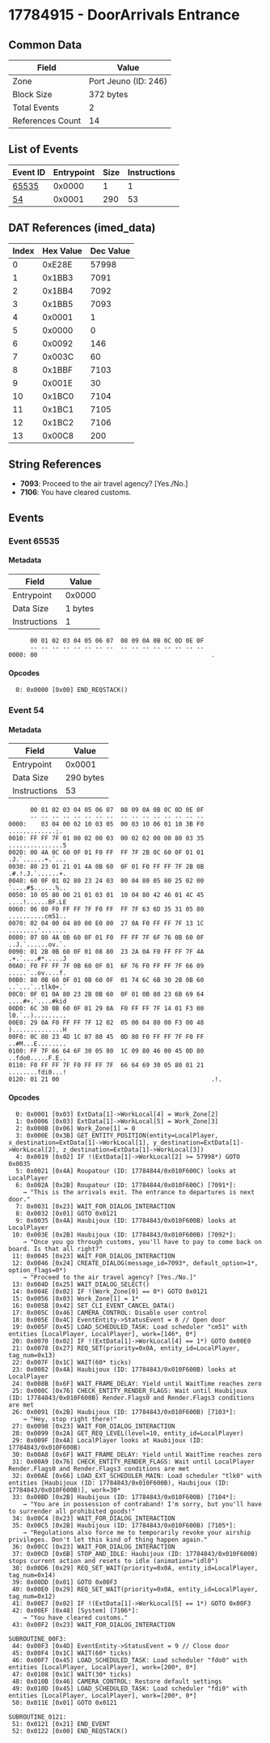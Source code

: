# 17784915 - DoorArrivals Entrance

## Common Data

| Field            | Value                |
|------------------|----------------------|
| Zone             | Port Jeuno (ID: 246) |
| Block Size       | 372 bytes            |
| Total Events     | 2                    |
| References Count | 14                   |

## List of Events

| Event ID              | Entrypoint   |   Size |   Instructions |
|-----------------------|--------------|--------|----------------|
| [65535](#event-65535) | 0x0000       |      1 |              1 |
| [54](#event-54)       | 0x0001       |    290 |             53 |

## DAT References (imed_data)

|   Index | Hex Value   |   Dec Value |
|---------|-------------|-------------|
|       0 | 0xE28E      |       57998 |
|       1 | 0x1BB3      |        7091 |
|       2 | 0x1BB4      |        7092 |
|       3 | 0x1BB5      |        7093 |
|       4 | 0x0001      |           1 |
|       5 | 0x0000      |           0 |
|       6 | 0x0092      |         146 |
|       7 | 0x003C      |          60 |
|       8 | 0x1BBF      |        7103 |
|       9 | 0x001E      |          30 |
|      10 | 0x1BC0      |        7104 |
|      11 | 0x1BC1      |        7105 |
|      12 | 0x1BC2      |        7106 |
|      13 | 0x00C8      |         200 |

## String References

- **7093**: Proceed to the air travel agency? [Yes./No.]
- **7106**: You have cleared customs.

## Events

### Event 65535

#### Metadata

| Field        | Value   |
|--------------|---------|
| Entrypoint   | 0x0000  |
| Data Size    | 1 bytes |
| Instructions | 1       |

```
      00 01 02 03 04 05 06 07  08 09 0A 0B 0C 0D 0E 0F
      -- -- -- -- -- -- -- --  -- -- -- -- -- -- -- --
0000: 00                                                .               
```

#### Opcodes

```
  0: 0x0000 [0x00] END_REQSTACK()
```

### Event 54

#### Metadata

| Field        | Value     |
|--------------|-----------|
| Entrypoint   | 0x0001    |
| Data Size    | 290 bytes |
| Instructions | 53        |

```
      00 01 02 03 04 05 06 07  08 09 0A 0B 0C 0D 0E 0F
      -- -- -- -- -- -- -- --  -- -- -- -- -- -- -- --
0000:    03 04 00 02 10 03 05  00 03 10 06 01 10 3B F0   .............;.
0010: FF FF 7F 01 00 02 00 03  00 02 02 00 00 80 03 35  ...............5
0020: 00 4A 0C 60 0F 01 F0 FF  FF 7F 2B 0C 60 0F 01 01  .J.`......+.`...
0030: 80 23 01 21 01 4A 0B 60  0F 01 F0 FF FF 7F 2B 0B  .#.!.J.`......+.
0040: 60 0F 01 02 80 23 24 03  80 04 80 05 80 25 02 00  `....#$......%..
0050: 10 05 80 00 21 01 03 01  10 04 80 42 46 01 4C 45  ....!......BF.LE
0060: 06 80 F0 FF FF 7F F0 FF  FF 7F 63 6D 35 31 05 80  ..........cm51..
0070: 02 04 00 04 80 00 E0 00  27 0A F0 FF FF 7F 13 1C  ........'.......
0080: 07 80 4A 0B 60 0F 01 F0  FF FF 7F 6F 76 0B 60 0F  ..J.`......ov.`.
0090: 01 2B 0B 60 0F 01 08 80  23 2A 0A F0 FF FF 7F 4A  .+.`....#*.....J
00A0: F0 FF FF 7F 0B 60 0F 01  6F 76 F0 FF FF 7F 66 09  .....`..ov....f.
00B0: 80 0B 60 0F 01 0B 60 0F  01 74 6C 6B 30 2B 0B 60  ..`...`..tlk0+.`
00C0: 0F 01 0A 80 23 2B 0B 60  0F 01 0B 80 23 6B 69 64  ....#+.`....#kid
00D0: 6C 30 0B 60 0F 01 29 0A  F0 FF FF 7F 14 01 F3 00  l0.`..).........
00E0: 29 0A F0 FF FF 7F 12 02  05 00 04 80 00 F3 00 48  )..............H
00F0: 0C 80 23 4D 1C 07 80 45  0D 80 F0 FF FF 7F F0 FF  ..#M...E........
0100: FF 7F 66 64 6F 30 05 80  1C 09 80 46 00 45 0D 80  ..fdo0.....F.E..
0110: F0 FF FF 7F F0 FF FF 7F  66 64 69 30 05 80 01 21  ........fdi0...!
0120: 01 21 00                                          .!.             
```

#### Opcodes

```
  0: 0x0001 [0x03] ExtData[1]->WorkLocal[4] = Work_Zone[2]
  1: 0x0006 [0x03] ExtData[1]->WorkLocal[5] = Work_Zone[3]
  2: 0x000B [0x06] Work_Zone[1] = 0
  3: 0x000E [0x3B] GET_ENTITY_POSITION(entity=LocalPlayer, x_destination=ExtData[1]->WorkLocal[1], y_destination=ExtData[1]->WorkLocal[2], z_destination=ExtData[1]->WorkLocal[3])
  4: 0x0019 [0x02] IF !(ExtData[1]->WorkLocal[2] >= 57998*) GOTO 0x0035
  5: 0x0021 [0x4A] Roupatour (ID: 17784844/0x010F600C) looks at LocalPlayer
  6: 0x002A [0x2B] Roupatour (ID: 17784844/0x010F600C) [7091*]:
    → "This is the arrivals exit. The entrance to departures is next door."
  7: 0x0031 [0x23] WAIT_FOR_DIALOG_INTERACTION
  8: 0x0032 [0x01] GOTO 0x0121
  9: 0x0035 [0x4A] Haubijoux (ID: 17784843/0x010F600B) looks at LocalPlayer
 10: 0x003E [0x2B] Haubijoux (ID: 17784843/0x010F600B) [7092*]:
    → "Once you go through customs, you'll have to pay to come back on board. Is that all right?"
 11: 0x0045 [0x23] WAIT_FOR_DIALOG_INTERACTION
 12: 0x0046 [0x24] CREATE_DIALOG(message_id=7093*, default_option=1*, option_flags=0*)
    → "Proceed to the air travel agency? [Yes./No.]"
 13: 0x004D [0x25] WAIT_DIALOG_SELECT()
 14: 0x004E [0x02] IF !(Work_Zone[0] == 0*) GOTO 0x0121
 15: 0x0056 [0x03] Work_Zone[1] = 1*
 16: 0x005B [0x42] SET_CLI_EVENT_CANCEL_DATA()
 17: 0x005C [0x46] CAMERA_CONTROL: Disable user control
 18: 0x005E [0x4C] EventEntity->StatusEvent = 8 // Open door
 19: 0x005F [0x45] LOAD_SCHEDULED_TASK: Load scheduler "cm51" with entities [LocalPlayer, LocalPlayer], work=[146*, 0*]
 20: 0x0070 [0x02] IF !(ExtData[1]->WorkLocal[4] == 1*) GOTO 0x00E0
 21: 0x0078 [0x27] REQ_SET(priority=0x0A, entity_id=LocalPlayer, tag_num=0x13)
 22: 0x007F [0x1C] WAIT(60* ticks)
 23: 0x0082 [0x4A] Haubijoux (ID: 17784843/0x010F600B) looks at LocalPlayer
 24: 0x008B [0x6F] WAIT_FRAME_DELAY: Yield until WaitTime reaches zero
 25: 0x008C [0x76] CHECK_ENTITY_RENDER_FLAGS: Wait until Haubijoux (ID: 17784843/0x010F600B) Render.Flags0 and Render.Flags3 conditions are met
 26: 0x0091 [0x2B] Haubijoux (ID: 17784843/0x010F600B) [7103*]:
    → "Hey, stop right there!"
 27: 0x0098 [0x23] WAIT_FOR_DIALOG_INTERACTION
 28: 0x0099 [0x2A] GET_REQ_LEVEL(level=10, entity_id=LocalPlayer)
 29: 0x009F [0x4A] LocalPlayer looks at Haubijoux (ID: 17784843/0x010F600B)
 30: 0x00A8 [0x6F] WAIT_FRAME_DELAY: Yield until WaitTime reaches zero
 31: 0x00A9 [0x76] CHECK_ENTITY_RENDER_FLAGS: Wait until LocalPlayer Render.Flags0 and Render.Flags3 conditions are met
 32: 0x00AE [0x66] LOAD_EXT_SCHEDULER_MAIN: Load scheduler "tlk0" with entities [Haubijoux (ID: 17784843/0x010F600B), Haubijoux (ID: 17784843/0x010F600B)], work=30*
 33: 0x00BD [0x2B] Haubijoux (ID: 17784843/0x010F600B) [7104*]:
    → "You are in possession of contraband! I'm sorry, but you'll have to surrender all prohibited goods!"
 34: 0x00C4 [0x23] WAIT_FOR_DIALOG_INTERACTION
 35: 0x00C5 [0x2B] Haubijoux (ID: 17784843/0x010F600B) [7105*]:
    → "Regulations also force me to temporarily revoke your airship privileges. Don't let this kind of thing happen again."
 36: 0x00CC [0x23] WAIT_FOR_DIALOG_INTERACTION
 37: 0x00CD [0x6B] STOP_AND_IDLE: Haubijoux (ID: 17784843/0x010F600B) stops current action and resets to idle (animation="idl0")
 38: 0x00D6 [0x29] REQ_SET_WAIT(priority=0x0A, entity_id=LocalPlayer, tag_num=0x14)
 39: 0x00DD [0x01] GOTO 0x00F3
 40: 0x00E0 [0x29] REQ_SET_WAIT(priority=0x0A, entity_id=LocalPlayer, tag_num=0x12)
 41: 0x00E7 [0x02] IF !(ExtData[1]->WorkLocal[5] == 1*) GOTO 0x00F3
 42: 0x00EF [0x48] [System] [7106*]:
    → "You have cleared customs."
 43: 0x00F2 [0x23] WAIT_FOR_DIALOG_INTERACTION

SUBROUTINE_00F3:
 44: 0x00F3 [0x4D] EventEntity->StatusEvent = 9 // Close door
 45: 0x00F4 [0x1C] WAIT(60* ticks)
 46: 0x00F7 [0x45] LOAD_SCHEDULED_TASK: Load scheduler "fdo0" with entities [LocalPlayer, LocalPlayer], work=[200*, 0*]
 47: 0x0108 [0x1C] WAIT(30* ticks)
 48: 0x010B [0x46] CAMERA_CONTROL: Restore default settings
 49: 0x010D [0x45] LOAD_SCHEDULED_TASK: Load scheduler "fdi0" with entities [LocalPlayer, LocalPlayer], work=[200*, 0*]
 50: 0x011E [0x01] GOTO 0x0121

SUBROUTINE_0121:
 51: 0x0121 [0x21] END_EVENT
 52: 0x0122 [0x00] END_REQSTACK()
```
